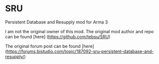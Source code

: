 # SRU
Persistent Database and Resupply mod for Arma 3

I am not the original owner of this mod. The original mod author and repo can be found [here] (https://github.com/tebsu/SRU)

The original forum post can be found [here] (https://forums.bistudio.com/topic/187092-sru-persistent-database-and-resupply/)
